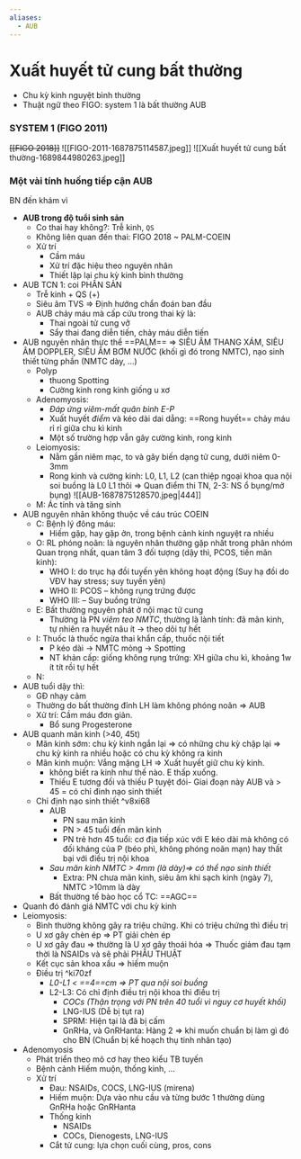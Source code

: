 ```yaml
---
aliases:
  - AUB
---
```

# Xuất huyết tử cung bất thường

- Chu kỳ kinh nguyệt bình thường
- Thuật ngữ theo FIGO: system 1 là bất thường AUB
### SYSTEM 1 (FIGO 2011)
~~[[FIGO 2018]]~~
![[FIGO-2011-1687875114587.jpeg]]
![[Xuất huyết tử cung bất thường-1689844980263.jpeg]]

### Một vài tính huống tiếp cận AUB
BN đến khám vì 

- **AUB trong độ tuổi sinh sản**
	- Co thai hay không?: Trễ kinh, `QS`
	- Không liên quan đến thai: FIGO 2018 ~ PALM-COEIN
	- Xử trí
		- Cầm máu
		- Xử trí đặc hiệu theo nguyên nhân
		- Thiết lập lại chu kỳ kinh bình thường
- AUB TCN 1: coi PHẦN SẢN
	- Trễ kinh + QS (+)
	- Siêu âm TVS => Định hướng chẩn đoán ban đầu
	- AUB chảy máu mà cấp cứu trong thai kỳ là:
		- Thai ngoài tử cung vỡ
		- Sẩy thai đang diễn tiến, chảy máu diễn tiến
- AUB nguyên nhân thực thể ==PALM== => SIÊU ÂM THANG XÁM, SIÊU ÂM DOPPLER, SIÊU ÂM BƠM NƯỚC (khối gì đó trong NMTC), nạo sinh thiết từng phần (NMTC dày, …)
	- Polyp
		- thuong Spotting
		- Cường kinh rong kinh giống u xơ
	- Adenomyosis:
		- _Đáp ứng viêm-mất quân bình E-P_
		- Xuất huyết *điểm* và kéo dài dai dẳng: ==Rong huyết== chảy máu rỉ rỉ giữa chu kì kinh
		- Một số trường hợp vẫn gây cường kinh, rong kinh
	- Leiomyosis:
		- Nằm gần niêm mạc, to và gây biến dạng tử cung, dưới niêm 0-3mm
		- Rong kinh và cường kinh: L0, L1, L2 (can thiệp ngoại khoa qua nội soi buồng là L0 L1 thôi => Quan điểm thi TN, 2-3: NS ổ bụng/mở bụng)
		![[AUB-1687875128570.jpeg|444]]
	- M: Ác tính và tăng sinh
- AUB nguyên nhân không thuộc về cáu trúc COEIN
	- C: Bệnh lý đông máu:
		- Hiếm gặp, hay gặp ởn, trong bệnh cảnh kinh nguyệt ra nhiều
	- O: RL phóng noãn: là nguyên nhân thường gặp nhất trong phân nhóm
	  Quan trọng nhất, quan tâm 3 đối tượng (dậy thì, PCOS, tiền mãn kinh):
		- WHO I: do trục hạ đồi tuyến yên không hoạt động (Suy hạ đồi do VĐV hay stress; suy tuyến yên)
		- WHO II: PCOS – không rụng trứng được
		- WHO III: – Suy buồng trứng
	- E: Bất thường nguyên phát ở nội mạc tử cung
		- Thường là PN *viêm teo NMTC*, thường là lành tính: đã mãn kinh, tự nhiên ra huyết nâu ít -> theo dõi tự hết
	- I: Thuốc là thuốc ngừa thai khẩn cấp, thuốc nội tiết
		- P kéo dài -> NMTC mỏng -> Spotting
		- NT khản cấp: giống không rụng trứng: XH giữa chu kì, khoảng 1w ít tít rồi tự hết
	- N:
- AUB tuổi dậy thì:
	- GĐ nhạy cảm
	- Thường do bất thường đỉnh LH làm không phóng noãn => AUB
	- Xử trí: Cầm máu đơn giản.
		- Bổ sung Progesterone
- AUB quanh mãn kinh (>40, 45t)
	- Mãn kinh sớm: chu kỳ kinh ngắn lại => có những chu kỳ chập lại => chu kỳ kinh ra nhiều hoặc có chu kỳ không ra kinh
	- Mãn kinh muộn: Vắng mặng LH => Xuất huyết giữ chu kỳ kinh.  
		- không biết ra kinh như thế nào. E thấp xuống.  
		- Thiếu E tương đối và thiếu P tuyệt đói- Giai đoạn này AUB và > 45 = có chỉ đinh nạo sinh thiết
	- Chỉ định nạo sinh thiết ^v8xi68
		- AUB
			- PN sau mãn kinh
			- PN > 45 tuổi đến mãn kinh
			- PN trẻ hơn 45 tuổi: cơ địa tiếp xúc với E kéo dài mà không có đối kháng của P (béo phì, không phóng noãn mạn) hay thất bại với điều trị nội khoa
		- _Sau mãn kinh NMTC > 4mm (là dày)=> có thể nạo sinh thiết_  
			- Extra: PN chưa mãn kinh, siêu âm khi sạch kinh (ngày 7), NMTC >10mm là dày
		- Bất thường tế bào học cổ TC: ==AGC==
- Quanh đó đánh giá NMTC với chu kỳ kinh
- Leiomyosis:
	- Bình thường không gây ra triệu chứng. Khi có triệu chứng thì điều trị
	- U xơ gây chèn ép => PT giải chèn ép
	- U xơ gây đau => thường là U xơ gây thoái hóa => Thuốc giảm đau tạm thời là NSAIDs và sẽ phải PHẪU THUẬT
	- Kết cục sản khoa xấu => hiếm muộn
	- Điều trị ^ki70zf
		- _L0-L1 < ==4==cm => PT qua nội soi buồng_
		- L2-L3: Có chỉ định điều trị nội khoa thì điều trị
			- _COCs (Thận trọng với PN trên 40 tuổi vì nguy cơ huyết khối)_  
			- LNG-IUS (Dễ bị tụt ra)
			- SPRM: Hiện tại là đã bị cấm
			- GnRHa, và GnRHanta: Hàng 2 => khi muốn chuẩn bị làm gì đó cho BN (Chuẩn bị kế hoạch thụ tinh nhân tạo)
- Adenomyosis
	- Phát triển theo mô cơ hay theo kiểu TB tuyến
	- Bệnh cảnh Hiếm muộn, thống kinh, …
	- Xử trí
		- Đau: NSAIDs, COCS, LNG-IUS (mirena)
		- Hiếm muộn: Dựa vào nhu cầu và từng bước 1 thường dùng GnRHa hoặc GnRHanta
		- Thống kinh
			- NSAIDs
			- COCs, Dienogests, LNG-IUS
		- Cắt tử cung: lựa chọn cuối cùng, pros, cons